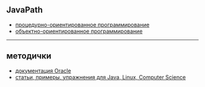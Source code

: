 ## JavaPath

- [процедурно-ориентированное программирование](pop.md)
- [объектно-ориентированное программирование](oop.md)


---

## методички
- [документация Oracle](hhttps://docs.oracle.com/en/java/javase/)
- [статьи, примеры, упражнения для Java, Linux, Computer Science](https://www.baeldung.com)

